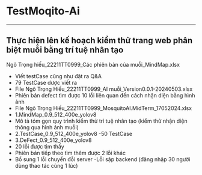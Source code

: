 # TestMoqito-Ai
------------------------------------------------------------------------------
Thực hiện lên kế hoạch kiểm thử trang web phân biệt muỗi bằng trí tuệ nhân tạo
------------------------------------------------------------------------------
Ngô Trọng hiếu_22211TT0999_Các phiên bản của muỗi_MindMap.xlsx
- Viết testCase cũng như đặt ra Q&A
- 79 TestCase dược viết ra
- File Ngô Trọng Hiếu_22211TT0999_AI muỗi_Version0.0.1-20240503.xlsx
- Phiên bản defect tìm được 10 lỗi liên quan đến cách nhận diện bằng hình ảnh
- File Ngô Trọng Hiếu_22211TT0999_MosquitoAI.MidTerm_17052024.xlsx 
- 1.MindMap_0.9_512_400e_yolov8
- Mô tả tóm gọn quy trình kiểm thử trí tuệ nhân tạo (kiểm thử nhận diện thông qua hình ảnh muỗi)
- 2.TestCase_0.9_512_400e_yolov8
-50 TestCase
- 3.DeFect_0.9_512_400e_yolov8
- 20 lỗi được tìm thấy
- Phiên bản tiếp theo tìm thêm được 2 lỗi khác
- Bổ sung 1 lỗi chuyển đỗi server
-Lỗi sập backend (đăng nhập 30 người dùng thao tác cùng 1 lúc)


